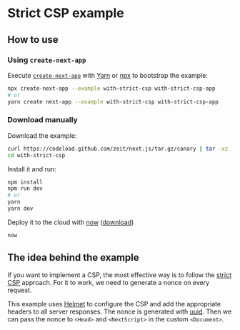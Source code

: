 # Strict CSP example

## How to use

### Using `create-next-app`

Execute [`create-next-app`](https://github.com/segmentio/create-next-app) with [Yarn](https://yarnpkg.com/lang/en/docs/cli/create/) or [npx](https://github.com/zkat/npx#readme) to bootstrap the example:

```bash
npx create-next-app --example with-strict-csp with-strict-csp-app
# or
yarn create next-app --example with-strict-csp with-strict-csp-app
```

### Download manually

Download the example:

```bash
curl https://codeload.github.com/zeit/next.js/tar.gz/canary | tar -xz --strip=2 next.js-canary/examples/with-strict-csp
cd with-strict-csp
```

Install it and run:

```bash
npm install
npm run dev
# or
yarn
yarn dev
```

Deploy it to the cloud with [now](https://zeit.co/now) ([download](https://zeit.co/download))

```bash
now
```

## The idea behind the example

If you want to implement a CSP, the most effective way is to follow the [strict CSP](https://csp.withgoogle.com/docs/strict-csp.html) approach. For it to work, we need to generate a nonce on every request.

This example uses [Helmet](https://github.com/helmetjs/helmet) to configure the CSP and add the appropriate headers to all server responses. The nonce is generated with [uuid](https://github.com/kelektiv/node-uuid). Then we can pass the nonce to `<Head>` and `<NextScript>` in the custom `<Document>`.
